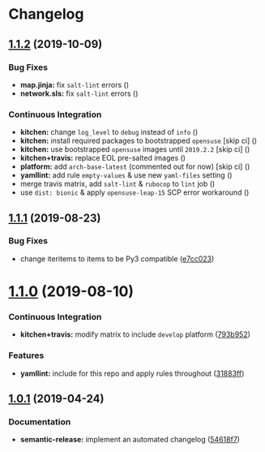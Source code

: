 # Changelog

## [1.1.2](https://github.com/saltstack-formulas/collectd-formula/compare/v1.1.1...v1.1.2) (2019-10-09)


### Bug Fixes

* **map.jinja:** fix `salt-lint` errors ([](https://github.com/saltstack-formulas/collectd-formula/commit/29f03c5))
* **network.sls:** fix `salt-lint` errors ([](https://github.com/saltstack-formulas/collectd-formula/commit/bdd244b))


### Continuous Integration

* **kitchen:** change `log_level` to `debug` instead of `info` ([](https://github.com/saltstack-formulas/collectd-formula/commit/3d0009a))
* **kitchen:** install required packages to bootstrapped `opensuse` [skip ci] ([](https://github.com/saltstack-formulas/collectd-formula/commit/c1ae589))
* **kitchen:** use bootstrapped `opensuse` images until `2019.2.2` [skip ci] ([](https://github.com/saltstack-formulas/collectd-formula/commit/aed6fff))
* **kitchen+travis:** replace EOL pre-salted images ([](https://github.com/saltstack-formulas/collectd-formula/commit/9f67565))
* **platform:** add `arch-base-latest` (commented out for now) [skip ci] ([](https://github.com/saltstack-formulas/collectd-formula/commit/5923a2e))
* **yamllint:** add rule `empty-values` & use new `yaml-files` setting ([](https://github.com/saltstack-formulas/collectd-formula/commit/768a78e))
* merge travis matrix, add `salt-lint` & `rubocop` to `lint` job ([](https://github.com/saltstack-formulas/collectd-formula/commit/0e2bd15))
* use `dist: bionic` & apply `opensuse-leap-15` SCP error workaround ([](https://github.com/saltstack-formulas/collectd-formula/commit/505054d))

## [1.1.1](https://github.com/saltstack-formulas/collectd-formula/compare/v1.1.0...v1.1.1) (2019-08-23)


### Bug Fixes

* change iteritems to items to be Py3 compatible ([e7cc023](https://github.com/saltstack-formulas/collectd-formula/commit/e7cc023))

# [1.1.0](https://github.com/saltstack-formulas/collectd-formula/compare/v1.0.1...v1.1.0) (2019-08-10)


### Continuous Integration

* **kitchen+travis:** modify matrix to include `develop` platform ([793b952](https://github.com/saltstack-formulas/collectd-formula/commit/793b952))


### Features

* **yamllint:** include for this repo and apply rules throughout ([31883ff](https://github.com/saltstack-formulas/collectd-formula/commit/31883ff))

## [1.0.1](https://github.com/saltstack-formulas/collectd-formula/compare/v1.0.0...v1.0.1) (2019-04-24)


### Documentation

* **semantic-release:** implement an automated changelog ([54618f7](https://github.com/saltstack-formulas/collectd-formula/commit/54618f7))
